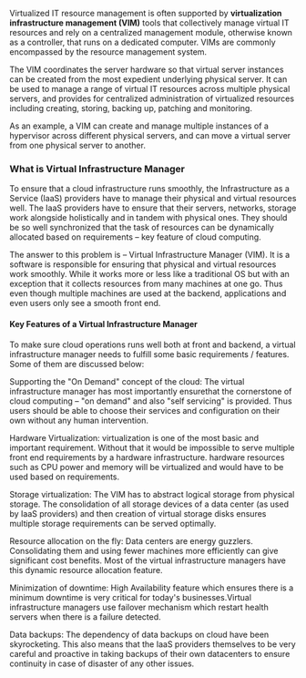Virtualized IT resource management is often supported by __virtualization infrastructure management (VIM)__ tools that collectively manage virtual IT resources and rely on a centralized management module, otherwise known as a controller, that runs on a dedicated computer. VIMs are commonly encompassed by the resource management system.

The VIM coordinates the server hardware so that virtual server instances can be created from the most expedient underlying physical server. It can be used to manage a range of virtual IT resources across multiple physical servers, and provides for centralized administration of virtualized resources including creating, storing, backing up, patching and monitoring.

As an example, a VIM can create and manage multiple instances of a hypervisor across different physical servers, and can move a virtual server from one physical server to another.

### What is Virtual Infrastructure Manager

To ensure that a cloud infrastructure runs smoothly, the Infrastructure as a Service (IaaS) providers have to manage their physical and virtual resources well. The IaaS providers have to ensure that their servers, networks, storage work alongside holistically and in tandem with physical ones. They should be so well synchronized that the task of resources can be dynamically allocated based on requirements – key feature of cloud computing.

The answer to this problem is – Virtual Infrastructure Manager (VIM). It is a software is responsible for ensuring that physical and virtual resources work smoothly. While it works more or less like a traditional OS but with an exception that it collects resources from many machines at one go. Thus even though multiple machines are used at the backend, applications and even users only see a smooth front end.

#### Key Features of a Virtual Infrastructure Manager

To make sure cloud operations runs well both at front and backend, a virtual infrastructure manager needs to fulfill some basic requirements / features. Some of them are discussed below:

Supporting the "On Demand" concept of the cloud: The virtual infrastructure manager has most importantly ensurethat the cornerstone of cloud computing – "on demand" and also "self servicing" is provided. Thus users should be able to choose their services and configuration on their own without any human intervention.

Hardware Virtualization: virtualization is one of the most basic and important requirement. Without that it would be impossible to serve multiple front end requirements by a hardware infrastructure. hardware resources such as CPU power and memory will be virtualized and would have to be used based on requirements.

Storage virtualization: The VIM has to abstract logical storage from physical storage. The consolidation of all storage devices of a data center (as used by IaaS providers) and then creation of virtual storage disks ensures multiple storage requirements can be served optimally.

Resource allocation on the fly: Data centers are energy guzzlers. Consolidating them and using fewer machines more efficiently can give significant cost benefits. Most of the virtual infrastructure managers have this dynamic resource allocation feature.

Minimization of downtime: High Availability feature which ensures there is a minimum downtime is very critical for today's businesses.Virtual infrastructure managers use failover mechanism which restart health servers when there is a failure detected.

Data backups: The dependency of data backups on cloud have been skyrocketing. This also means that the IaaS providers themselves to be very careful and proactive in taking backups of their own datacenters to ensure continuity in case of disaster of any other issues.



